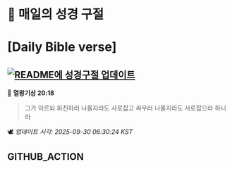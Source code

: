# 🙏 매일의 성경 구절
# [Daily Bible verse]
## [![README에 성경구절 업데이트](https://github.com/DONGSUKA/first_test/actions/workflows/update-readme-bible.yml/badge.svg)](https://github.com/DONGSUKA/first_test/actions/workflows/update-readme-bible.yml)
<!-- START_BIBLE_VERSE -->
📖 **열왕기상 20:18**
> 그가 이르되 화친하러 나올지라도 사로잡고 싸우러 나올지라도 사로잡으라 하니라

🕊️ _업데이트 시각: 2025-09-30 06:30:24 KST_
  <!-- END_BIBLE_VERSE -->
## GITHUB_ACTION
